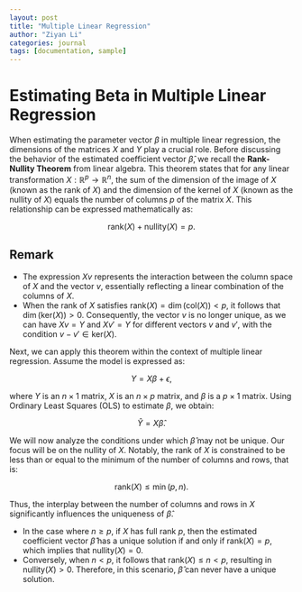 ```yaml
---
layout: post
title: "Multiple Linear Regression"
author: "Ziyan Li"
categories: journal
tags: [documentation, sample]
---
```

# Estimating Beta in Multiple Linear Regression

When estimating the parameter vector $\beta$ in multiple linear regression, the dimensions of the matrices $X$ and $Y$ play a crucial role. Before discussing the behavior of the estimated coefficient vector $\hat{\beta}$, we recall the **Rank-Nullity Theorem** from linear algebra. This theorem states that for any linear transformation $X: \mathbb{R}^p \rightarrow \mathbb{R}^n$, the sum of the dimension of the image of $X$ (known as the rank of $X$) and the dimension of the kernel of $X$ (known as the nullity of $X$) equals the number of columns $p$ of the matrix $X$. This relationship can be expressed mathematically as:

$$
\text{rank}(X) + \text{nullity}(X) = p.
$$

## Remark

- The expression $Xv$ represents the interaction between the column space of $X$ and the vector $v$, essentially reflecting a linear combination of the columns of $X$.
- When the rank of $X$ satisfies $\text{rank}(X) = \dim(\text{col}(X)) < p$, it follows that $\dim(\text{ker}(X)) > 0$. Consequently, the vector $v$ is no longer unique, as we can have $Xv = Y$ and $Xv' = Y$ for different vectors $v$ and $v'$, with the condition $v - v' \in \text{ker}(X)$.

Next, we can apply this theorem within the context of multiple linear regression. Assume the model is expressed as:

$$
Y = X\beta + \epsilon,
$$

where $Y$ is an $n \times 1$ matrix, $X$ is an $n \times p$ matrix, and $\beta$ is a $p \times 1$ matrix. Using Ordinary Least Squares (OLS) to estimate $\beta$, we obtain:

$$
\hat{Y} = X\hat{\beta}.
$$

We will now analyze the conditions under which $\hat{\beta}$ may not be unique. Our focus will be on the nullity of $X$. Notably, the rank of $X$ is constrained to be less than or equal to the minimum of the number of columns and rows, that is:

$$
\text{rank}(X) \leq \min(p, n).
$$

Thus, the interplay between the number of columns and rows in $X$ significantly influences the uniqueness of $\hat{\beta}$.

- In the case where $n \geq p$, if $X$ has full rank $p$, then the estimated coefficient vector $\hat{\beta}$ has a unique solution if and only if $\text{rank}(X) = p$, which implies that $\text{nullity}(X) = 0$.
- Conversely, when $n < p$, it follows that $\text{rank}(X) \leq n < p$, resulting in $\text{nullity}(X) > 0$. Therefore, in this scenario, $\hat{\beta}$ can never have a unique solution.
